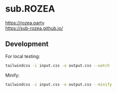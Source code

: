 # sub.ROZEA

<https://rozea.party>  
<https://sub-rozea.github.io/>

## Development

For local testing:

```bash
tailwindcss -i input.css -o output.css --watch
```

Minify:

```bash
tailwindcss -i input.css -o output.css --minify
```
